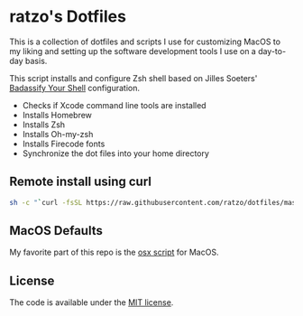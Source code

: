 # ratzo's Dotfiles

This is a collection of dotfiles and scripts I use for customizing MacOS to my liking and setting up the software development tools I use on a day-to-day basis.

This script installs and configure Zsh shell based on Jilles Soeters' [Badassify Your Shell](http://jilles.me/badassify-your-terminal-and-shell/) configuration.

- Checks if Xcode command line tools are installed
- Installs Homebrew
- Installs Zsh
- Installs Oh-my-zsh
- Installs Firecode fonts
- Synchronize the dot files into your home directory

## Remote install using curl

```bash
sh -c "`curl -fsSL https://raw.githubusercontent.com/ratzo/dotfiles/master/bootstrap.sh`"
```

## MacOS Defaults

My favorite part of this repo is the [osx script](https://github.com/ratzo/dotfiles/blob/master/osx.sh) for MacOS.

## License

The code is available under the [MIT license](https://github.com/ratzo/dotfiles/blob/master/LICENSE).